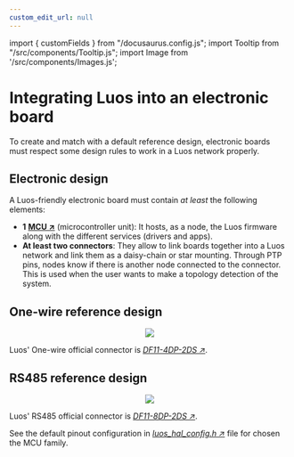 ```yaml
---
custom_edit_url: null
---
```


import { customFields } from "/docusaurus.config.js";
import Tooltip from "/src/components/Tooltip.js";
import Image from '/src/components/Images.js';

# Integrating Luos into an electronic board

To create and match with a default reference design, electronic boards must respect some design rules to work in a Luos network properly.

## Electronic design

A Luos-friendly electronic board must contain _at least_ the following elements:

- **1** <a href="https://en.wikipedia.org/wiki/Microcontroller" target="_blank">**MCU &#8599;**</a> (microcontroller unit): It hosts, as a node, the Luos firmware along with the different <Tooltip def={customFields.service_def} >services</Tooltip> (drivers and apps).
- **At least two connectors**: They allow to link boards together into a Luos network and link them as a daisy-chain or star mounting. Through PTP pins, nodes know if there is another node connected to the connector. This is used when the user wants to make a topology detection of the system.

## One-wire reference design

<div align="center">
    <Image src="/img/Luos_Network_Interface_OW.png" />
</div>

Luos' One-wire official connector is <a href="https://octopart.com/df11-4dp-2ds%2852%29-hirose-261749" target="_blank">_DF11-4DP-2DS &#8599;_</a>.

## RS485 reference design

<div align="center">
    <Image src="/img/Luos_Network_Interface_485.png" />
</div>

Luos' RS485 official connector is <a href="https://octopart.com/df11-8dp-2ds%2824%29-hirose-39521447" target="_blank">_DF11-8DP-2DS &#8599;_</a>.

See the default pinout configuration in <a href="https://github.com/Luos-io/LuosHAL" target="_blank">_luos_hal_config.h &#8599;_</a> file for chosen the MCU family.
